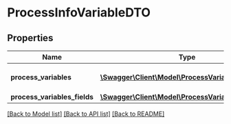# ProcessInfoVariableDTO

## Properties
Name | Type | Description | Notes
------------ | ------------- | ------------- | -------------
**process_variables** | [**\Swagger\Client\Model\ProcessVariableDTO[]**](ProcessVariableDTO.md) | List of process variables | [optional] 
**process_variables_fields** | [**\Swagger\Client\Model\ProcessVariablesFieldsDTO**](ProcessVariablesFieldsDTO.md) | Fields | [optional] 

[[Back to Model list]](../README.md#documentation-for-models) [[Back to API list]](../README.md#documentation-for-api-endpoints) [[Back to README]](../README.md)


